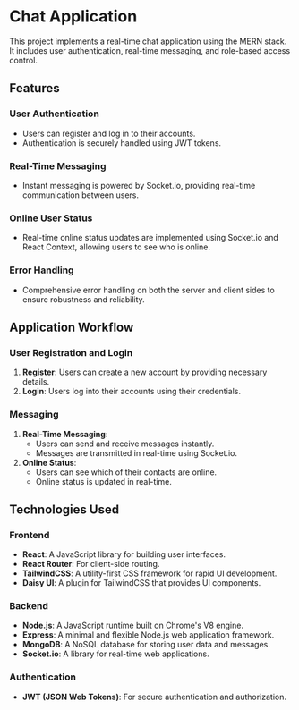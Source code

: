 # Chat Application

This project implements a real-time chat application using the MERN stack. It includes user authentication, real-time messaging, and role-based access control.


## Features

### User Authentication
- Users can register and log in to their accounts.
- Authentication is securely handled using JWT tokens.

### Real-Time Messaging
- Instant messaging is powered by Socket.io, providing real-time communication between users.

### Online User Status
- Real-time online status updates are implemented using Socket.io and React Context, allowing users to see who is online.


### Error Handling
- Comprehensive error handling on both the server and client sides to ensure robustness and reliability.

## Application Workflow

### User Registration and Login
1. **Register**: Users can create a new account by providing necessary details.
2. **Login**: Users log into their accounts using their credentials.

### Messaging
1. **Real-Time Messaging**: 
   - Users can send and receive messages instantly.
   - Messages are transmitted in real-time using Socket.io.
2. **Online Status**: 
   - Users can see which of their contacts are online.
   - Online status is updated in real-time.

## Technologies Used

### Frontend
- **React**: A JavaScript library for building user interfaces.
- **React Router**: For client-side routing.
- **TailwindCSS**: A utility-first CSS framework for rapid UI development.
- **Daisy UI**: A plugin for TailwindCSS that provides UI components.

### Backend
- **Node.js**: A JavaScript runtime built on Chrome's V8 engine.
- **Express**: A minimal and flexible Node.js web application framework.
- **MongoDB**: A NoSQL database for storing user data and messages.
- **Socket.io**: A library for real-time web applications.



### Authentication
- **JWT (JSON Web Tokens)**: For secure authentication and authorization.

